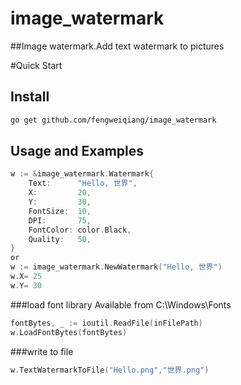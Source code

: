 # image_watermark
##Image watermark.Add text watermark to pictures

#Quick Start

## Install

```bash
go get github.com/fengweiqiang/image_watermark
```

## Usage and Examples
```go
w := &image_watermark.Watermark{
    Text:      "Hello, 世界",
    X:         20,
    Y:         30,
    FontSize:  10,
    DPI:       75,
    FontColor: color.Black,
    Quality:   50,
}
or
w := image_watermark.NewWatermark("Hello, 世界")
w.X= 25
w.Y= 30
```

###load font library
Available from C:\Windows\Fonts
```go
fontBytes, _ := ioutil.ReadFile(inFilePath)
w.LoadFontBytes(fontBytes)
```


###write to file
```go
w.TextWatermarkToFile("Hello.png","世界.png")
```